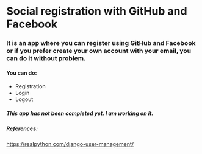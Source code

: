 ﻿# Social registration with GitHub and Facebook
### It is an app where you can register using GitHub and Facebook or if you prefer create your own account with your email, you can do it without problem.
#### You can do:
 - Registration
 - Login
 - Logout

##### This app has not been completed yet. I am working on it.
##### References:

https://realpython.com/django-user-management/


